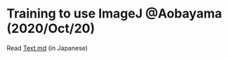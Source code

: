 # Training to use ImageJ @Aobayama (2020/Oct/20)  

Read [Text.md](https://github.com/blukaniro/TrainingImageJ211020/blob/master/Text.md) (in Japanese)  
